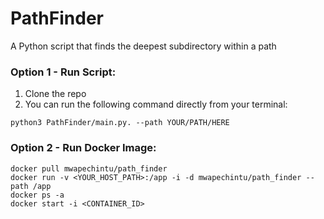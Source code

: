 # PathFinder
A Python script that finds the deepest subdirectory within a path

### Option 1 - Run Script:

1. Clone the repo
2. You can run the following command directly from your terminal:

```shell
python3 PathFinder/main.py. --path YOUR/PATH/HERE
```

### Option 2 - Run Docker Image:

```shell
docker pull mwapechintu/path_finder
docker run -v <YOUR_HOST_PATH>:/app -i -d mwapechintu/path_finder --path /app
docker ps -a
docker start -i <CONTAINER_ID>
```

